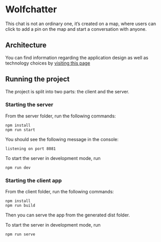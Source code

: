 # Wolfchatter

This chat is not an ordinary one, it’s created on a map, where users can click
to add a pin on the map and start a conversation with anyone.

## Architecture

You can find information regarding the application design as well as technology
choices by [visiting this page](https://github.com/stefanalexlupu/wolfchatter/tree/master/documentation)

## Running the project

The project is split into two parts: the client and the server.

### Starting the server

From the server folder, run the following commands:

```
npm install
npm run start
```

You should see the following message in the console:

```
listening on port 8081
```

To start the server in development mode, run

```
npm run dev
```

### Starting the client app

From the client folder, run the following commands:

```
npm install
npm run build
```

Then you can serve the app from the generated dist folder.

To start the server in development mode, run

```
npm run serve
```